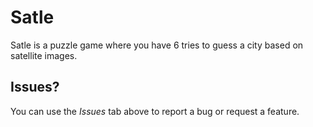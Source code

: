 # Satle

Satle is a puzzle game where you have 6 tries to guess a city based on satellite images.

## Issues?

You can use the *Issues* tab above to report a bug or request a feature.
